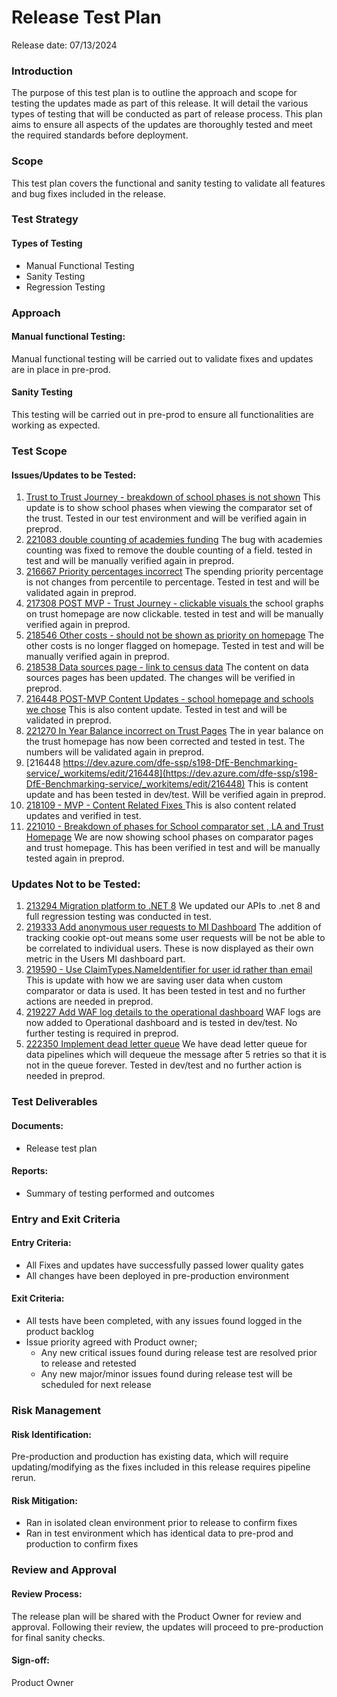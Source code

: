 ﻿# Release Test Plan
Release date: 07/13/2024

### Introduction
The purpose of this test plan is to outline the approach and scope for testing the updates made as part of this release. It will detail the various types of testing that will be conducted as part of release process.  This plan aims to ensure all aspects of the updates are thoroughly tested and meet the required standards before deployment.

### Scope
This test plan covers the functional and sanity testing to validate all features and bug fixes included in the release.

### Test Strategy
#### Types of Testing
- Manual Functional Testing
- Sanity Testing
- Regression Testing

### Approach
#### Manual functional Testing:
Manual functional testing will be carried out to validate fixes and updates are in place in pre-prod.
#### Sanity Testing
This testing will be carried out in pre-prod to ensure all functionalities are working as expected.


### Test Scope
#### Issues/Updates to be Tested:
1. [Trust to Trust Journey - breakdown of school phases is not shown](https://dev.azure.com/dfe-ssp/s198-DfE-Benchmarking-service/_workitems/edit/217226) This update is to show school phases when viewing the comparator set of the trust. Tested in our test environment and will be verified again in preprod.
2. [221083 double counting of academies funding](https://dev.azure.com/dfe-ssp/s198-DfE-Benchmarking-service/_workitems/edit/221083) The bug with academies counting was fixed to remove the double counting of a field. tested in test and will be manually verified again in preprod. 
3. [216667 Priority percentages incorrect](https://dev.azure.com/dfe-ssp/s198-DfE-Benchmarking-service/_workitems/edit/216667) The spending priority percentage is not changes from percentile to percentage. Tested in test and will be validated again in preprod. 
4. [217308 POST MVP - Trust Journey - clickable visuals ](https://dev.azure.com/dfe-ssp/s198-DfE-Benchmarking-service/_workitems/edit/217308) the school graphs on trust homepage are now clickable. tested in test and will be manually verified again in preprod. 
5. [218546 Other costs - should not be shown as priority on homepage](https://dev.azure.com/dfe-ssp/s198-DfE-Benchmarking-service/_workitems/edit/218546) The other costs is no longer flagged on homepage. Tested in test and will be manually verified again in preprod. 
6. [218538 Data sources page - link to census data](https://dev.azure.com/dfe-ssp/s198-DfE-Benchmarking-service/_workitems/edit/218538) The content on data sources pages has been updated. The changes will be verified in preprod. 
7. [216448 POST-MVP Content Updates - school homepage and schools we chose](https://dev.azure.com/dfe-ssp/s198-DfE-Benchmarking-service/_workitems/edit/216448) This is also content update. Tested in test and will be validated in preprod. 
8. [221270 In Year Balance incorrect on Trust Pages](https://dev.azure.com/dfe-ssp/s198-DfE-Benchmarking-service/_workitems/edit/221270) The in year balance on the trust homepage has now been corrected and tested in test. The numbers will be validated again in preprod. 
9. [216448 https://dev.azure.com/dfe-ssp/s198-DfE-Benchmarking-service/_workitems/edit/216448](https://dev.azure.com/dfe-ssp/s198-DfE-Benchmarking-service/_workitems/edit/216448) This is content update and has been tested in dev/test. Will be verified again in preprod. 
10. [218109 - MVP - Content Related Fixes ](https://dfe-ssp.visualstudio.com/s198-DfE-Benchmarking-service/_workitems/edit/218109) This is also content related updates and verified in test. 
11. [221010 - Breakdown of phases for School comparator set , LA and Trust Homepage](https://dev.azure.com/dfe-ssp/s198-DfE-Benchmarking-service/_workitems/edit/221010) We are now showing school phases on comparator pages and trust homepage. This has been verified in test and will be manually tested again in preprod. 
### Updates Not to be Tested:
1. [213294 Migration platform to .NET 8](https://dev.azure.com/dfe-ssp/s198-DfE-Benchmarking-service/_workitems/edit/213294) We updated our APIs to .net 8 and full regression testing was conducted in test. 
2. [219333 Add anonymous user requests to MI Dashboard](https://dev.azure.com/dfe-ssp/s198-DfE-Benchmarking-service/_workitems/edit/219333) The addition of tracking cookie opt-out means some user requests will be not be able to be correlated to individual users. These is now displayed as their own metric in the Users MI dashboard part.
3. [219590 - Use ClaimTypes.NameIdentifier for user id rather than email](https://dev.azure.com/dfe-ssp/s198-DfE-Benchmarking-service/_workitems/edit/219590) This is update with how we are saving user data when custom comparator or data is used. It has been tested in test and no further actions are needed in preprod.  
4. [219227 Add WAF log details to the operational dashboard](https://dev.azure.com/dfe-ssp/s198-DfE-Benchmarking-service/_workitems/edit/219227) WAF logs are now added to Operational dashboard and is tested in dev/test. No further testing is required in preprod. 
5. [222350 Implement dead letter queue](https://dev.azure.com/dfe-ssp/s198-DfE-Benchmarking-service/_workitems/edit/222350) We have dead letter queue for data pipelines which will dequeue the message after 5 retries so that it is not in the queue forever. Tested in dev/test and no further action is needed in preprod.
### Test Deliverables
#### Documents:
- Release test plan
#### Reports:
- Summary of testing performed and outcomes

### Entry and Exit Criteria
#### Entry Criteria:
- All Fixes and updates have successfully passed lower quality gates
- All changes have been deployed in pre-production environment

#### Exit Criteria:
- All tests have been completed, with any issues found logged in the product backlog
- Issue priority agreed with Product owner;
    - Any new critical issues found during release test are resolved prior to release and retested
    - Any new major/minor issues found during release test will be scheduled for next release


### Risk Management
#### Risk Identification:
Pre-production and production has existing data, which will require updating/modifying as the fixes included in this release requires pipeline rerun. 

#### Risk Mitigation:
- Ran in isolated clean environment prior to release to confirm fixes
- Ran in test environment which has identical data to pre-prod and production to confirm fixes

### Review and Approval
#### Review Process:
The release plan will be shared with the Product Owner for review and approval. Following their review, the updates will proceed to pre-production for final sanity checks.
#### Sign-off:
Product Owner
